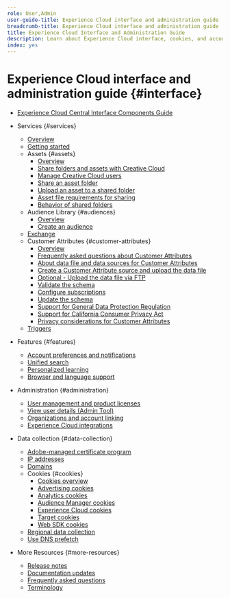 ```yaml
---
role: User,Admin
user-guide-title: Experience Cloud interface and administration guide
breadcrumb-title: Experience Cloud interface and administration guide
title: Experience Cloud Interface and Administration Guide
description: Learn about Experience Cloud interface, cookies, and account preferences. Manage products and configure the People service, including Customer Attributes and Audience Library. Share Experience Cloud Assets.
index: yes
---
```


# Experience Cloud interface and administration guide {#interface}

+ [Experience Cloud Central Interface Components Guide](experience-cloud.md)

+ Services {#services}
  + [Overview](services/overview.md)
  + [Getting started](services/getting-started.md)
  + Assets {#assets}
    + [Overview](services/assets/experience-cloud-assets.md)
    + [Share folders and assets with Creative Cloud](services/assets/creative-cloud.md)
    + [Manage Creative Cloud users](services/assets/manage-cc-users.md)
    + [Share an asset folder](services/assets/share.md)
    + [Upload an asset to a shared folder](services/assets/upload.md)
    + [Asset file requirements for sharing](services/assets/file-reqs.md)
    + [Behavior of shared folders](services/assets/behavior.md)
  + Audience Library {#audiences}
    + [Overview](services/audiences/overview.md)
    + [Create an audience](services/audiences/create.md)
  + [Exchange](services/exchange.md)
  + Customer Attributes {#customer-attributes}
    + [Overview](services/customer-attributes/attributes.md)
    + [Frequently asked questions about Customer Attributes](services/customer-attributes/faq-crs.md)
    + [About data file and data sources for Customer Attributes](services/customer-attributes/crs-data-file.md)
    + [Create a Customer Attribute source and upload the data file](services/customer-attributes/t-crs-usecase.md)
    + [Optional - Upload the data file via FTP](services/customer-attributes/t-upload-attributes-ftp.md)
    + [Validate the schema](services/customer-attributes/validate-schema.md)
    + [Configure subscriptions](services/customer-attributes/subscription.md)
    + [Update the schema](services/customer-attributes/t-update-schema.md)
    + [Support for General Data Protection Regulation](services/customer-attributes/gdpr.md)
    + [Support for California Consumer Privacy Act](services/customer-attributes/ccpa.md)
    + [Privacy considerations for Customer Attributes](services/customer-attributes/privacy-mac.md)
  + [Triggers](services/triggers.md)

+ Features {#features}
  + [Account preferences and notifications](features/account-preferences.md)
  + [Unified search](features/search.md)
  + [Personalized learning](features/personalized-learning.md)
  + [Browser and language support](browser-language.md)

+ Administration {#administration}
  + [User management and product licenses](administration/admin-console.md)
  + [View user details (Admin Tool)](administration/admin-tool-experience-cloud.md)
  + [Organizations and account linking](administration/organizations.md)
  + [Experience Cloud integrations](administration/integrations.md)
  
+ Data collection {#data-collection}
  + [Adobe-managed certificate program](data-collection/adobe-managed-cert.md)
  + [IP addresses](data-collection/ip-addresses.md)
  + [Domains](data-collection/domains.md)
  + Cookies {#cookies}
    + [Cookies overview](data-collection/cookies/overview.md)
    + [Advertising cookies](data-collection/cookies/advertising.md)
    + [Analytics cookies](data-collection/cookies/analytics.md)
    + [Audience Manager cookies](data-collection/cookies/audience-manager.md)
    + [Experience Cloud cookies](data-collection/cookies/experience-cloud.md)
    + [Target cookies](data-collection/cookies/target.md)
    + [Web SDK cookies](data-collection/cookies/web-sdk.md)
  + [Regional data collection](data-collection/rdc.md)
  + [Use DNS prefetch](data-collection/dns-prefetch.md)

+ More Resources {#more-resources}
  + [Release notes](more-resources/release-notes.md)
  + [Documentation updates](more-resources/doc-updates.md)
  + [Frequently asked questions](more-resources/faq.md)
  + [Terminology](more-resources/terms.md)

